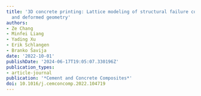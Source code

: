 ```yaml
---
title: '3D concrete printing: Lattice modeling of structural failure considering damage
  and deformed geometry'
authors:
- Ze Chang
- Minfei Liang
- Yading Xu
- Erik Schlangen
- Branko Šavija
date: '2022-10-01'
publishDate: '2024-06-17T19:05:07.330196Z'
publication_types:
- article-journal
publication: '*Cement and Concrete Composites*'
doi: 10.1016/j.cemconcomp.2022.104719
---
```

